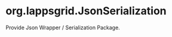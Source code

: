 org.lappsgrid.JsonSerialization
===============================

Provide Json Wrapper / Serialization Package.
